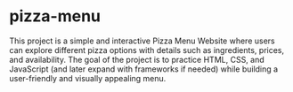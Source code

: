 # pizza-menu
This project is a simple and interactive Pizza Menu Website where users can explore different pizza options with details such as ingredients, prices, and availability. The goal of the project is to practice HTML, CSS, and JavaScript (and later expand with frameworks if needed) while building a user-friendly and visually appealing menu.
